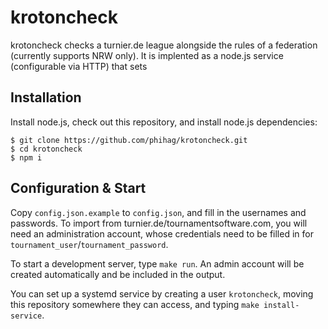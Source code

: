 # krotoncheck

krotoncheck checks a turnier.de league alongside the rules of a federation (currently supports NRW only). It is implented as a node.js service (configurable via HTTP) that sets

## Installation

Install node.js, check out this repository, and install node.js dependencies:
```
$ git clone https://github.com/phihag/krotoncheck.git
$ cd krotoncheck
$ npm i
```

## Configuration & Start

Copy `config.json.example` to `config.json`, and fill in the usernames and passwords. To import from turnier.de/tournamentsoftware.com, you will need an administration account, whose credentials need to be filled in for `tournament_user`/`tournament_password`.

To start a development server, type `make run`. An admin account will be created automatically and be included in the output.

You can set up a systemd service by creating a user `krotoncheck`, moving this repository somewhere they can access, and typing `make install-service`.